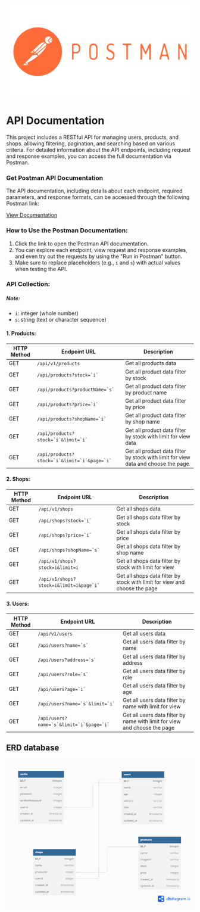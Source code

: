 ![My Image](/public/images/postman-icon.png)

# API Documentation

This project includes a RESTful API for managing users, products, and shops. allowing filtering, pagination, and searching based on various criteria. For detailed information about the API endpoints, including request and response examples, you can access the full documentation via Postman.

### Get Postman API Documentation

The API documentation, including details about each endpoint, required parameters, and response formats, can be accessed through the following Postman link:

[View Documentation](https://documenter.getpostman.com/view/38692295/2sAY4shiXb#415213a8-0ce9-4d21-bf3b-406c6f7c48a1)


### How to Use the Postman Documentation:
1. Click the link to open the Postman API documentation.
2. You can explore each endpoint, view request and response examples, and even try out the requests by using the "Run in Postman" button.
3. Make sure to replace placeholders (e.g., `i` and `s`) with actual values when testing the API.

### API Collection:
##### Note:
- `i`: integer (whole number)
- `s`: string (text or character sequence)
#### 1. Products:

<table>
  <thead>
    <tr>
      <th>HTTP Method</th>
      <th>Endpoint URL</th>
      <th>Description</th>
    </tr>
  </thead>
  <tbody>
    <tr>
      <td>GET</td>
      <td><code>/api/v1/products</code></td>
      <td>Get all products data</td>
    </tr>
    <tr>
      <td>GET</td>
      <td><code>/api/products?stock=`i`</code></td>
      <td>Get all product data filter by stock</td>
    </tr>
    <tr>
      <td>GET</td>
      <td><code>/api/products?productName=`s`</code></td>
      <td>Get all product data filter by product name</td>
    </tr>
    <tr>
      <td>GET</td>
      <td><code>/api/products?price=`i`</code></td>
      <td>Get all product data filter by price</td>
    </tr>
    <tr>
      <td>GET</td>
      <td><code>/api/products?shopName=`i`</code></td>
      <td>Get all product data filter by shop name</td>
    </tr>
    <tr>
      <td>GET</td>
      <td><code>/api/products?stock=`i`&limit=`i`</code></td>
      <td>Get all product data filter by stock with limit for view data</td>
    </tr>
    <tr>
      <td>GET</td>
      <td><code>/api/products?stock=`i`&limit=`i`&page=`i`</code></td>
      <td>Get all product data filter by stock with limit for view data and choose the page</td>
    </tr>
  </tbody>
</table>

#### 2. Shops:
<table>
  <thead>
    <tr>
      <th>HTTP Method</th>
      <th>Endpoint URL</th>
      <th>Description</th>
    </tr>
  </thead>
  <tbody>
    <tr>
      <td>GET</td>
      <td><code>/api/v1/shops</code></td>
      <td>Get all shops data</td>
    </tr>
    <tr>
      <td>GET</td>
      <td><code>/api/shops?stock=`i`</code></td>
      <td>Get all shops data filter by stock</td>
    </tr>
    <tr>
      <td>GET</td>
      <td><code>/api/shops?price=`i`</code></td>
      <td>Get all shops data filter by price</td>
    </tr>
    <tr>
      <td>GET</td>
      <td><code>/api/shops?shopName=`s`</code></td>
      <td>Get all shops data filter by shop name</td>
    </tr>
    <tr>
      <td>GET</td>
      <td><code>/api/v1/shops?stock=i&limit=i</code></td>
      <td>Get all shops data filter by stock with limit for view</td>
    </tr>
    <tr>
      <td>GET</td>
      <td><code>/api/v1/shops?stock=i&limit=i&page`i`</code></td>
      <td>Get all shops data filter by stock with limit for view and choose the page</td>
    </tr>
  </tbody>
</table>

#### 3. Users:
<table>
  <thead>
    <tr>
      <th>HTTP Method</th>
      <th>Endpoint URL</th>
      <th>Description</th>
    </tr>
  </thead>
  <tbody>
    <tr>
      <td>GET</td>
      <td><code>/api/v1/users</code></td>
      <td>Get all users data</td>
    </tr>
    <tr>
      <td>GET</td>
      <td><code>/api/users?name=`s`</code></td>
      <td>Get all users data filter by name</td>
    </tr>
    <tr>
      <td>GET</td>
      <td><code>/api/users?address=`s`</code></td>
      <td>Get all users data filter by address</td>
    </tr>
    <tr>
      <td>GET</td>
      <td><code>/api/users?role=`s`</code></td>
      <td>Get all users data filter by role</td>
    </tr>
    <tr>
      <td>GET</td>
      <td><code>/api/users?age=`i`</code></td>
      <td>Get all users data filter by age</td>
    </tr>
    <tr>
      <td>GET</td>
      <td><code>/api/users?name=`s`&limit=`i`</code></td>
      <td>Get all users data filter by name with limit for view</td>
    </tr>
        <tr>
      <td>GET</td>
      <td><code>/api/users?name=`s`&limit=`i`&page=`i`</code></td>
      <td>Get all users data filter by name with limit for view and choose the page</td>
    </tr>
  </tbody>
</table>

## ERD database

![My Image](/public/images/db-diagram.png)
